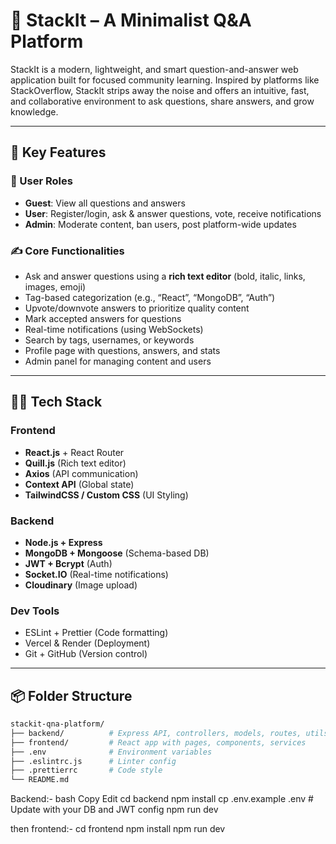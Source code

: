 # 🧠 StackIt – A Minimalist Q&A Platform

StackIt is a modern, lightweight, and smart question-and-answer web application built for focused community learning. Inspired by platforms like StackOverflow, StackIt strips away the noise and offers an intuitive, fast, and collaborative environment to ask questions, share answers, and grow knowledge.

---

## 📌 Key Features

### 👥 User Roles
- **Guest**: View all questions and answers
- **User**: Register/login, ask & answer questions, vote, receive notifications
- **Admin**: Moderate content, ban users, post platform-wide updates

### ✍️ Core Functionalities
- Ask and answer questions using a **rich text editor** (bold, italic, links, images, emoji)
- Tag-based categorization (e.g., “React”, “MongoDB”, “Auth”)
- Upvote/downvote answers to prioritize quality content
- Mark accepted answers for questions
- Real-time notifications (using WebSockets)
- Search by tags, usernames, or keywords
- Profile page with questions, answers, and stats
- Admin panel for managing content and users

---

## 🧑‍💻 Tech Stack

### Frontend
- **React.js** + React Router
- **Quill.js** (Rich text editor)
- **Axios** (API communication)
- **Context API** (Global state)
- **TailwindCSS / Custom CSS** (UI Styling)

### Backend
- **Node.js + Express**
- **MongoDB + Mongoose** (Schema-based DB)
- **JWT + Bcrypt** (Auth)
- **Socket.IO** (Real-time notifications)
- **Cloudinary** (Image upload)

### Dev Tools
- ESLint + Prettier (Code formatting)
- Vercel & Render (Deployment)
- Git + GitHub (Version control)

---

## 📦 Folder Structure

```bash
stackit-qna-platform/
├── backend/          # Express API, controllers, models, routes, utils
├── frontend/         # React app with pages, components, services
├── .env              # Environment variables
├── .eslintrc.js      # Linter config
├── .prettierrc       # Code style
└── README.md
````
Backend:- 
bash
Copy
Edit
cd backend
npm install
cp .env.example .env  # Update with your DB and JWT config
npm run dev

then frontend:-
cd frontend
npm install
npm run dev

